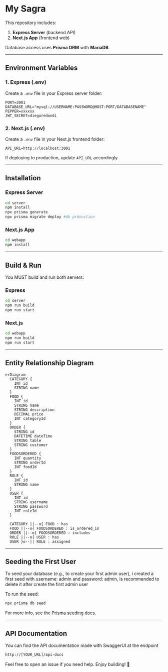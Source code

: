 # My Sagra

This repository includes:

1. **Express Server** (backend API)
2. **Next.js App** (frontend web)

Database access uses **Prisma ORM** with **MariaDB**.

---

## Environment Variables

### 1. Express (.env)
Create a `.env` file in your Express server folder:

```env
PORT=3001
DATABASE_URL="mysql://USERNAME:PASSWORD@HOST:PORT/DATABASENAME"
PEPPER=xxxxxx
JWT_SECRET=diegoredondi
```

### 2. Next.js (.env)
Create a `.env` file in your Next.js frontend folder:

```env
API_URL=http://localhost:3001
```
If deploying to production, update `API_URL` accordingly.

---

## Installation

### Express Server

```bash
cd server
npm install
npx prisma generate
npx prisma migrate deploy #db prdouction
```

### Next.js App

```bash
cd webapp
npm install
```

---

## Build & Run

You MUST build and run both servers:

### Express

```bash
cd server
npm run build
npm run start
```

### Next.js

```bash
cd webapp
npm run build
npm run start
```
---

## Entity Relationship Diagram

```mermaid
erDiagram
  CATEGORY {
    INT id
    STRING name
  }
  FOOD {
    INT id
    STRING name
    STRING description
    DECIMAL price
    INT categoryId
  }
  ORDER {
    STRING id
    DATETIME dateTime
    STRING table
    STRING customer
  }
  FOODSORDERED {
    INT quantity
    STRING orderId
    INT foodId
  }
  ROLE {
    INT id
    STRING name
  }
  USER {
    INT id
    STRING username
    STRING password
    INT roleId
  }

  CATEGORY ||--o{ FOOD : has
  FOOD ||--o{ FOODSORDERED : is_ordered_in
  ORDER ||--o{ FOODSORDERED : includes
  ROLE ||--o{ USER : has
  USER }o--|| ROLE : assigned
```
---

## Seeding the First User

To seed your database (e.g., to create your first admin user), i created a first seed with username: admin and password: admin, is recommended to delete it after create the first admin user

To run the seed:
```bash
npx prisma db seed
```
For more info, see the [Prisma seeding docs](https://www.prisma.io/docs/orm/prisma-migrate/workflows/seeding).

---

## API Documentation

You can find the API documentation made with SwaggerUI at the endpoint

```bash
http://[YOUR_URL]/api-docs
```

Feel free to open an issue if you need help. Enjoy building! 🚀
